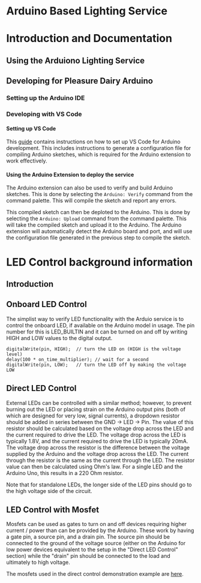 Arduino Based Lighting Service
========================


# Introduction and Documentation

## Using the Arduiono Lighting Service




## Developing for Pleasure Dairy Arduino

### Setting up the Arduino IDE

### Developing with VS Code

#### Setting up VS Code

This [guide](https://www.circuitstate.com/tutorials/how-to-use-vs-code-for-creating-and-uploading-arduino-sketches/) contains instructions on how to set up VS Code for Arduino development. This includes instructions to generate a configuration file for compiling Arduino sketches, which is required for the Arduino extension to work effectively.

#### Using the Arduino Extension to deploy the service

The Arduino extension can also be used to verify and build Arduino sketches. This is done by selecting the `Arduino: Verify` command from the command palette. This will compile the sketch and report any errors.

This compiled sketch can then be deploted to the Arduino. This is done by selecting the `Arduino: Upload` command from the command palette. This will take the compiled sketch and upload it to the Arduino. The Arduino extension will automatically detect the Arduino board and port, and will use the configuration file generated in the previous step to compile the sketch.

# LED Control background information

## Introduction

## Onboard LED Control

The simplist way to verify LED functionality with the Arduio service is to control the onboard LED, if available on the Arduino model in usage. The pin number for this is LED_BUILTIN and it can be turned on and off by writing HIGH and LOW values to the digital output.

```
digitalWrite(pin, HIGH);  // turn the LED on (HIGH is the voltage level)
delay(100 * on_time_multiplier); // wait for a second
digitalWrite(pin, LOW);   // turn the LED off by making the voltage LOW
```

## Direct LED Control

External LEDs can be controlled with a similar method; however, to prevent burning out the LED or placing strain on the Arduino output pins (both of which are designed for very low, signal currents), a dropdown resistor should be added in series between the GND -> LED -> Pin. The value of this resistor should be calculated based on the voltage drop across the LED and the current required to drive the LED. The voltage drop across the LED is typically 1.8V, and the current required to drive the LED is typically 20mA. The voltage drop across the resistor is the difference between the voltage supplied by the Arduino and the voltage drop across the LED. The current through the resistor is the same as the current through the LED. The resistor value can then be calculated using Ohm's law. For a single LED and the Arduino Uno, this results in a 220 Ohm resistor.

Note that for standalone LEDs, the longer side of the LED pins should go to the high voltage side of the circuit.


## LED Control with Mosfet

Mosfets can be used as gates to turn on and off devices requiring higher current / power than can be provided by the Arduino. These work by having a gate pin, a source pin, and a drain pin. The source pin should be connected to the ground of the voltage source (either on the Arduino for low power devices equivalent to the setup in the "Direct LED Control" section) while the "drain" pin should be connected to the load and ultimately to high voltage.

The mosfets used in the direct control demonstration example are [here](https://www.amazon.com/gp/product/B07LG5BCDY/ref=ppx_yo_dt_b_search_asin_title?ie=UTF8&psc=1).